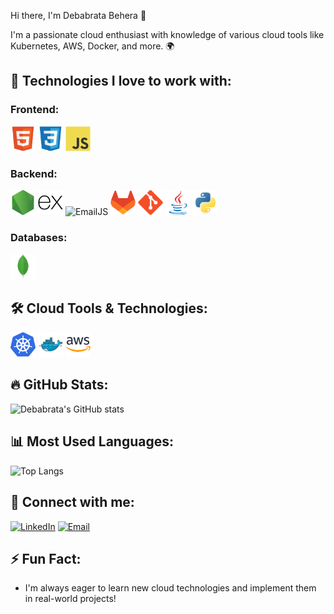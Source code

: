  Hi there, I'm Debabrata Behera 👋

I'm a passionate cloud enthusiast with knowledge of various cloud tools like Kubernetes, AWS, Docker, and more. 🌍

## 🚀 Technologies I love to work with:

### Frontend:
<p align="left">
  <img src="https://raw.githubusercontent.com/devicons/devicon/master/icons/html5/html5-original.svg" alt="HTML5" width="40" height="40"/>
  <img src="https://raw.githubusercontent.com/devicons/devicon/master/icons/css3/css3-original.svg" alt="CSS3" width="40" height="40"/>
  <img src="https://raw.githubusercontent.com/devicons/devicon/master/icons/javascript/javascript-original.svg" alt="JavaScript" width="40" height="40"/>
</p>

### Backend:
<p align="left">
  <img src="https://raw.githubusercontent.com/devicons/devicon/master/icons/nodejs/nodejs-original.svg" alt="Node.js" width="40" height="40"/>
  <img src="https://raw.githubusercontent.com/devicons/devicon/master/icons/express/express-original.svg" alt="Express.js" width="40" height="40"/>
  <img src="https://raw.githubusercontent.com/devicons/devicon/master/icons/emailjs/emailjs-original.svg" alt="EmailJS" width="40" height="40"/>
  <img src="https://raw.githubusercontent.com/devicons/devicon/master/icons/gitlab/gitlab-original.svg" alt="GitLab" width="40" height="40"/>
  <img src="https://raw.githubusercontent.com/devicons/devicon/master/icons/git/git-original.svg" alt="Git" width="40" height="40"/>
  <img src="https://raw.githubusercontent.com/devicons/devicon/master/icons/java/java-original.svg" alt="Java" width="40" height="40"/>
  <img src="https://raw.githubusercontent.com/devicons/devicon/master/icons/python/python-original.svg" alt="Python" width="40" height="40"/>
</p>

### Databases:
<p align="left">
  <img src="https://raw.githubusercontent.com/devicons/devicon/master/icons/mongodb/mongodb-original.svg" alt="MongoDB" width="40" height="40"/>
</p>

## 🛠️ Cloud Tools & Technologies:
<p align="left">
  <img src="https://raw.githubusercontent.com/devicons/devicon/master/icons/kubernetes/kubernetes-plain.svg" alt="Kubernetes" width="40" height="40"/>
  <img src="https://raw.githubusercontent.com/devicons/devicon/master/icons/docker/docker-original.svg" alt="Docker" width="40" height="40"/>
  <img src="https://raw.githubusercontent.com/devicons/devicon/master/icons/amazonwebservices/amazonwebservices-original-wordmark.svg" alt="AWS" width="40" height="40"/>
</p>

## 🔥 GitHub Stats:
![Debabrata's GitHub stats](https://github-readme-stats.vercel.app/api?username=deba22cops&show_icons=true&theme=radical)

## 📊 Most Used Languages:
![Top Langs](https://github-readme-stats.vercel.app/api/top-langs/?username=deba22cops&layout=compact&theme=radical)

## 💼 Connect with me:
[![LinkedIn](https://img.shields.io/badge/LinkedIn-blue)](https://www.linkedin.com/in/deba06/)
[![Email](https://img.shields.io/badge/Email-red)](mailto:debabrata22behera@gmail.com)

## ⚡ Fun Fact:
- I'm always eager to learn new cloud technologies and implement them in real-world projects!
